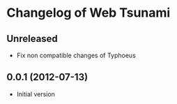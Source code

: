 # Changelog of Web Tsunami

## Unreleased

* Fix non compatible changes of Typhoeus

## 0.0.1 (2012-07-13)

* Initial version

